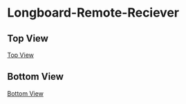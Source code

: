 # Longboard-Remote-Reciever

## Top View
[Top View](Img/Reciever-Top.png)

## Bottom View
[Bottom View](Img/Reciever-Bottom.png)